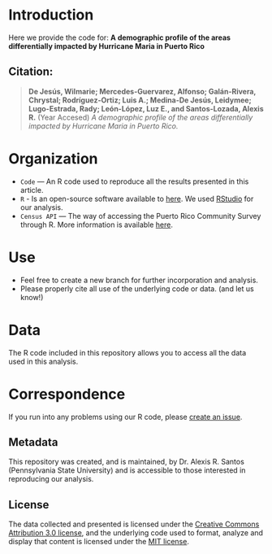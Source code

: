 # Introduction 
Here we provide the code for: **A demographic profile of the areas differentially impacted by Hurricane Maria in Puerto Rico**

## Citation: 

> **De Jesús, Wilmarie; Mercedes-Guervarez, Alfonso; Galán-Rivera, Chrystal; Rodríguez-Ortiz; Luis A.; Medina-De Jesús, Leidymee; Lugo-Estrada, Rady; León-López, Luz E., and Santos-Lozada, Alexis R.** (Year Accesed) *A demographic profile of the areas differentially impacted by Hurricane Maria in Puerto Rico.* 

# Organization
- `Code`  — An R code used to reproduce all the results presented in this article.
- `R` - Is an open-source software available to [here](https://www.r-project.org/). We used [RStudio](https://www.rstudio.com/) for our analysis. 
- `Census API`  — The way of accessing the Puerto Rico Community Survey through R. More information is available [here](https://www.census.gov/data/developers/data-sets.html).

# Use
- Feel free to create a new branch for further incorporation and analysis. 
- Please properly cite all use of the underlying code or data. (and let us know!)

# Data
The R code included in this repository allows you to access all the data used in this analysis.

# Correspondence
If you run into any problems using our R code, please [create an issue](https://github.com/alexisrsantos/PR_DEMO/issues).

## Metadata
This repository was created, and is maintained, by Dr. Alexis R. Santos (Pennsylvania State University) and is accessible to those interested in reproducing our analysis.

## License
The data collected and presented is licensed under the [Creative Commons Attribution 3.0 license](http://creativecommons.org/licenses/by/3.0/us/deed.en_US), and the underlying code used to format, analyze and display that content is licensed under the [MIT license](http://opensource.org/licenses/mit-license.php).

